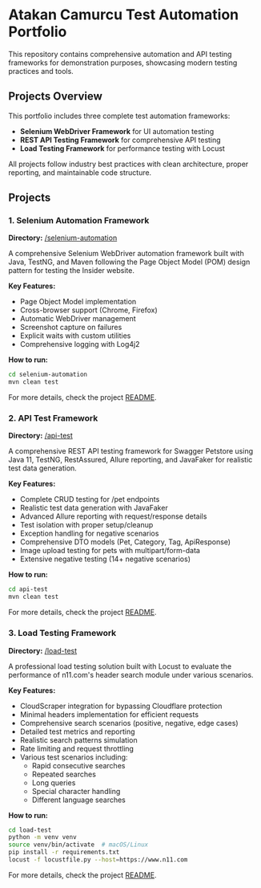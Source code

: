 # Atakan Camurcu Test Automation Portfolio

This repository contains comprehensive automation and API testing frameworks for demonstration purposes, showcasing modern testing practices and tools.

## Projects Overview

This portfolio includes three complete test automation frameworks:
- **Selenium WebDriver Framework** for UI automation testing
- **REST API Testing Framework** for comprehensive API testing
- **Load Testing Framework** for performance testing with Locust

All projects follow industry best practices with clean architecture, proper reporting, and maintainable code structure.

## Projects

### 1. Selenium Automation Framework

**Directory:** [/selenium-automation](/selenium-automation)

A comprehensive Selenium WebDriver automation framework built with Java, TestNG, and Maven following the Page Object Model (POM) design pattern for testing the Insider website.

**Key Features:**
- Page Object Model implementation
- Cross-browser support (Chrome, Firefox)
- Automatic WebDriver management
- Screenshot capture on failures
- Explicit waits with custom utilities
- Comprehensive logging with Log4j2

**How to run:**
```bash
cd selenium-automation
mvn clean test
```

For more details, check the project [README](/selenium-automation/README.md).

### 2. API Test Framework

**Directory:** [/api-test](/api-test)

A comprehensive REST API testing framework for Swagger Petstore using Java 11, TestNG, RestAssured, Allure reporting, and JavaFaker for realistic test data generation.

**Key Features:**
- Complete CRUD testing for /pet endpoints
- Realistic test data generation with JavaFaker
- Advanced Allure reporting with request/response details
- Test isolation with proper setup/cleanup
- Exception handling for negative scenarios
- Comprehensive DTO models (Pet, Category, Tag, ApiResponse)
- Image upload testing for pets with multipart/form-data
- Extensive negative testing (14+ negative scenarios)

**How to run:**
```bash
cd api-test
mvn clean test
```

For more details, check the project [README](/api-test/README.md).

### 3. Load Testing Framework

**Directory:** [/load-test](/load-test)

A professional load testing solution built with Locust to evaluate the performance of n11.com's header search module under various scenarios.

**Key Features:**
- CloudScraper integration for bypassing Cloudflare protection
- Minimal headers implementation for efficient requests
- Comprehensive search scenarios (positive, negative, edge cases)
- Detailed test metrics and reporting
- Realistic search patterns simulation
- Rate limiting and request throttling
- Various test scenarios including:
  - Rapid consecutive searches
  - Repeated searches
  - Long queries
  - Special character handling
  - Different language searches

**How to run:**
```bash
cd load-test
python -m venv venv
source venv/bin/activate  # macOS/Linux
pip install -r requirements.txt
locust -f locustfile.py --host=https://www.n11.com
```

For more details, check the project [README](/load-test/README.md).